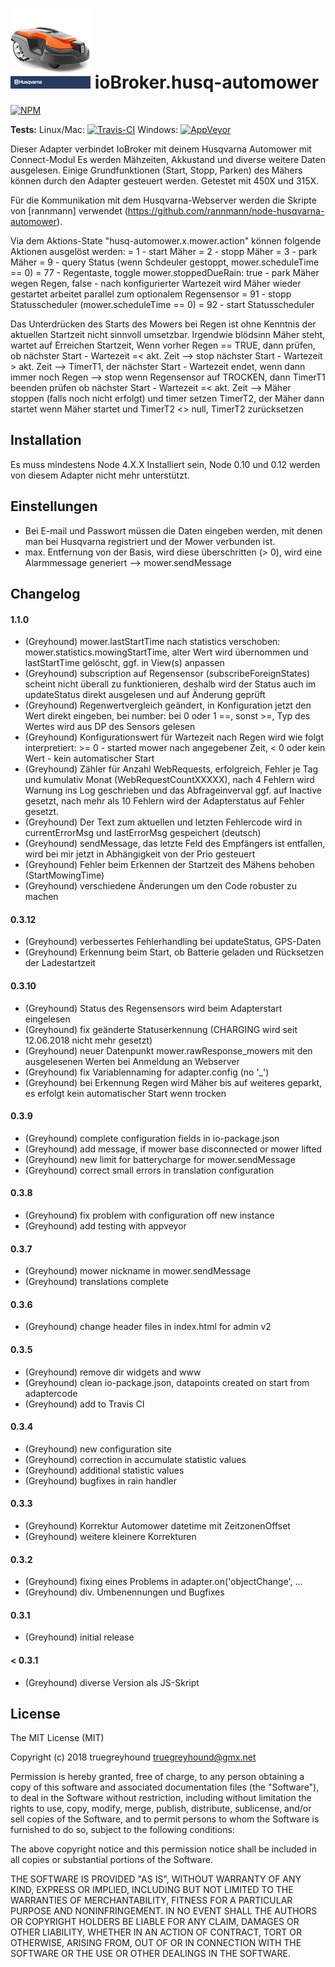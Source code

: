 ![Logo](admin/husq-automower.png)
ioBroker.husq-automower
=============

[![NPM](https://www.npmjs.com/package/iobroker.husq-automower.png?downloads=true)](https://www.npmjs.com/package/iobroker.husq-automower/)

**Tests:** Linux/Mac: [![Travis-CI](https://travis-ci.org/truegreyhound/ioBroker.husq-automower.svg?branch=master)](https://travis-ci.org/truegreyhound/ioBroker.husq-automower)
Windows: [![AppVeyor](https://ci.appveyor.com/project/truegreyhound/iobroker-husq-automower?branch=master&svg=true)](https://ci.appveyor.com/project/truegreyhound/iobroker-husq-automower/)

Dieser Adapter verbindet IoBroker mit deinem Husqvarna Automower mit Connect-Modul
Es werden Mähzeiten, Akkustand und diverse weitere Daten ausgelesen.
Einige Grundfunktionen (Start, Stopp, Parken) des Mähers können durch den Adapter gesteuert werden.
Getestet mit 450X und 315X.

Für die Kommunikation mit dem Husqvarna-Webserver werden die Skripte von [rannmann] verwendet (https://github.com/rannmann/node-husqvarna-automower).

Via dem Aktions-State "husq-automower.x.mower.action" können folgende Aktionen ausgelöst werden:
=  1 - start Mäher
=  2 - stopp Mäher
=  3 - park Mäher
=  9 - query Status (wenn Schdeuler gestoppt, mower.scheduleTime == 0)
= 77 - Regentaste, toggle mower.stoppedDueRain: true - park Mäher wegen Regen, false - nach konfigurierter Wartezeit wird Mäher wieder gestartet
       arbeitet parallel zum optionalem Regensensor
= 91 - stopp Statusscheduler (mower.scheduleTime == 0)
= 92 - start Statusscheduler

Das Unterdrücken des Starts des Mowers bei Regen ist ohne Kenntnis der aktuellen Startzeit nicht sinnvoll umsetzbar. Irgendwie blödsinn
Mäher steht, wartet auf Erreichen Startzeit, Wenn vorher Regen == TRUE, dann prüfen, ob 
       nächster Start - Wartezeit =< akt. Zeit --> stop
       nächster Start - Wartezeit > akt. Zeit --> TimerT1, der nächster Start - Wartezeit endet, wenn dann immer noch Regen --> stop
wenn Regensensor auf TROCKEN, 
       dann TimerT1 beenden
       prüfen ob nächster Start - Wartezeit =< akt. Zeit --> Mäher stoppen (falls noch nicht erfolgt) und timer setzen TimerT2, der Mäher dann startet
       wenn Mäher startet und TimerT2 <> null, TimerT2 zurücksetzen


## Installation
Es muss mindestens Node 4.X.X Installiert sein, Node 0.10 und 0.12 werden von diesem Adapter nicht mehr unterstützt.

## Einstellungen
- Bei E-mail und Passwort müssen die Daten eingeben werden, mit denen man bei Husqvarna registriert und der Mower verbunden ist.
- max. Entfernung von der Basis, wird diese überschritten (> 0), wird eine Alarmmessage generiert --> mower.sendMessage

## Changelog

#### 1.1.0
* (Greyhound) mower.lastStartTime nach statistics verschoben: mower.statistics.mowingStartTime, alter Wert wird übernommen und lastStartTime gelöscht, ggf. in View(s) anpassen
* (Greyhound) subscription auf Regensensor (subscribeForeignStates) scheint nicht überall zu funktionieren, deshalb wird der Status auch im updateStatus direkt ausgelesen und auf Änderung geprüft
* (Greyhound) Regenwertvergleich geändert, in Konfiguration jetzt den Wert direkt eingeben, bei number: bei 0 oder 1 ==, sonst >=, Typ des Wertes wird aus DP des Sensors gelesen
* (Greyhound) Konfigurationswert für Wartezeit nach Regen wird wie folgt interpretiert: >= 0 - started mower nach angegebener Zeit, < 0 oder kein Wert - kein automatischer Start
* (Greyhound) Zähler für Anzahl WebRequests, erfolgreich, Fehler je Tag und kumulativ Monat (WebRequestCountXXXXX), nach 4 Fehlern wird Warnung ins Log geschrieben und das Abfrageinverval ggf. auf Inactive gesetzt, nach mehr als 10 Fehlern wird der Adapterstatus auf Fehler gesetzt.
* (Greyhound) Der Text zum aktuellen und letzten Fehlercode wird in currentErrorMsg und lastErrorMsg gespeichert (deutsch)
* (Greyhound) sendMessage, das letzte Feld des Empfängers ist entfallen, wird bei mir jetzt in Abhängigkeit von der Prio gesteuert
* (Greyhound) Fehler beim Erkennen der Startzeit des Mähens behoben (StartMowingTime)
* (Greyhound) verschiedene Änderungen um den Code robuster zu machen
#### 0.3.12
* (Greyhound) verbessertes Fehlerhandling bei updateStatus, GPS-Daten
* (Greyhound) Erkennung beim Start, ob Batterie geladen und Rücksetzen der Ladestartzeit
#### 0.3.10
* (Greyhound) Status des Regensensors wird beim Adapterstart eingelesen
* (Greyhound) fix geänderte Statuserkennung (CHARGING wird seit 12.06.2018 nicht mehr gesetzt)
* (Greyhound) neuer Datenpunkt mower.rawResponse_mowers mit den ausgelesenen Werten bei Anmeldung an Webserver
* (Greyhound) fix Variablennaming for adapter.config (no '_')
* (Greyhound) bei Erkennung Regen wird Mäher bis auf weiteres geparkt, es erfolgt kein automatischer Start wenn trocken
#### 0.3.9
* (Greyhound) complete configuration fields in io-package.json
* (Greyhound) add message, if mower base disconnected or mower lifted
* (Greyhound) new limit for batterycharge for mower.sendMessage
* (Greyhound) correct small errors in translation configuration
#### 0.3.8
* (Greyhound) fix problem with configuration off new instance
* (Greyhound) add testing with appveyor
#### 0.3.7
* (Greyhound) mower nickname in mower.sendMessage
* (Greyhound) translations complete
#### 0.3.6
* (Greyhound) change header files in index.html for admin v2
#### 0.3.5
* (Greyhound) remove dir widgets and www
* (Greyhound) clean io-package.json, datapoints created on start from adaptercode
* (Greyhound) add to Travis CI
#### 0.3.4
* (Greyhound) new configuration site
* (Greyhound) correction in accumulate statistic values
* (Greyhound) additional statistic values
* (Greyhound) bugfixes in rain handler
#### 0.3.3
* (Greyhound) Korrektur Automower datetime mit ZeitzonenOffset
* (Greyhound) weitere kleinere Korrekturen
#### 0.3.2
* (Greyhound) fixing eines Problems in adapter.on('objectChange', ...
* (Greyhound) div. Umbenennungen und Bugfixes
#### 0.3.1
* (Greyhound) initial release
#### < 0.3.1
* (Greyhound) diverse Version als JS-Skript
 
## License
The MIT License (MIT)

Copyright (c) 2018 truegreyhound <truegreyhound@gmx.net>

Permission is hereby granted, free of charge, to any person obtaining a copy
of this software and associated documentation files (the "Software"), to deal
in the Software without restriction, including without limitation the rights
to use, copy, modify, merge, publish, distribute, sublicense, and/or sell
copies of the Software, and to permit persons to whom the Software is
furnished to do so, subject to the following conditions:

The above copyright notice and this permission notice shall be included in
all copies or substantial portions of the Software.

THE SOFTWARE IS PROVIDED "AS IS", WITHOUT WARRANTY OF ANY KIND, EXPRESS OR
IMPLIED, INCLUDING BUT NOT LIMITED TO THE WARRANTIES OF MERCHANTABILITY,
FITNESS FOR A PARTICULAR PURPOSE AND NONINFRINGEMENT. IN NO EVENT SHALL THE
AUTHORS OR COPYRIGHT HOLDERS BE LIABLE FOR ANY CLAIM, DAMAGES OR OTHER
LIABILITY, WHETHER IN AN ACTION OF CONTRACT, TORT OR OTHERWISE, ARISING FROM,
OUT OF OR IN CONNECTION WITH THE SOFTWARE OR THE USE OR OTHER DEALINGS IN
THE SOFTWARE.

